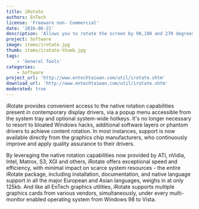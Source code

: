 ```yaml
---
title: iRotate
authors: EnTech
license: 'Freeware non- Commercial'
date: '2016-06-21'
description: 'Allows you to rotate the screen by 90,180 and 270 degrees.'
project: Software
image: items/irotate.jpg
thumb: items/irotate-thumb.jpg
tags:
    - 'General Tools'
categories:
    - Software
project_url: 'http://www.entechtaiwan.com/util/irotate.shtm'
download_url: 'http://www.entechtaiwan.com/util/irotate.shtm'
moderated: true
---
```

iRotate provides convenient access to the native rotation capabilities present in contemporary display drivers, via a popup menu accessible from the system tray and optional system-wide hotkeys. It's no longer necessary to resort to bloated Windows hacks, additional software layers or phantom drivers to achieve content rotation. In most instances, support is now available directly from the graphics chip manufacturers, who continuously improve and apply quality assurance to their drivers.

By leveraging the native rotation capabilities now provided by ATI, nVidia, Intel, Matrox, S3, XGI and others, iRotate offers exceptional speed and efficiency, with minimal impact on scarce system resources - the entire iRotate package, including installation, documentation, and native language support in all the major European and Asian languages, weighs in at only 125kb. And like all EnTech graphics utilities, iRotate supports multiple graphics cards from various vendors, simultaneously, under every multi-monitor enabled operating system from Windows 98 to Vista.